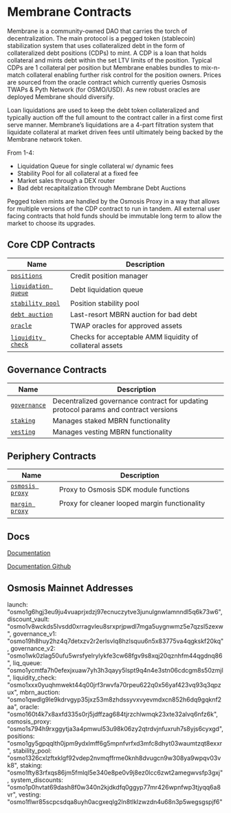 
# Membrane Contracts

Membrane is a community-owned DAO that carries the torch of decentralization. The main protocol is a pegged token (stablecoin) stabilization system that uses collateralized debt in the form of collateralized debt positions (CDPs) to mint. A CDP is a loan that holds collateral and mints debt within the set LTV limits of the position. Typical CDPs are 1 collateral per position but Membrane enables bundles to mix-n-match collateral enabling further risk control for the position owners. Prices are sourced from the oracle contract which currently queries Osmosis TWAPs & Pyth Network (for OSMO/USD). As new robust oracles are deployed Membrane should diversify.

Loan liquidations are used to keep the debt token collateralized and typically auction off the full amount to the contract caller in a first come first serve manner. Membrane’s liquidations are a 4-part filtration system that liquidate collateral at market driven fees until ultimately being backed by the Membrane network token. 

From 1-4: 
- Liquidation Queue for single collateral w/ dynamic fees 
- Stability Pool for all collateral at a fixed fee
- Market sales through a DEX router
- Bad debt recapitalization through Membrane Debt Auctions

Pegged token mints are handled by the Osmosis Proxy in a way that allows for multiple versions of the CDP contract to run in tandem. All external user facing contracts that hold funds should be immutable long term to allow the market to choose its upgrades. 

## Core CDP Contracts

| Name                                                       | Description                                  |
| ---------------------------------------------------------- | -------------------------------------------- |
| [`positions`](contracts/cdp)                               | Credit position manager                      |
| [`liquidation queue`](contracts/liq-queue)                   | Debt liquidation queue                       |
| [`stability pool`](contracts/stability-pool)               | Position stability pool                      |
| [`debt auction`](contracts/debt_auction)                   | Last-resort MBRN auction for bad debt        |
| [`oracle`](contracts/oracle)                               | TWAP oracles for approved assets             |
| [`liquidity check`](contracts/liquidity_check)             | Checks for acceptable AMM liquidity of collateral assets ‎ ‎  ‎ ‎ ‎ ‎ ‎ ‎ ‎ ‎ ‎ ‎ ‎ ‎ ‎ ‎ ‎ ‎ ‎ ‎ ‎ ‎ ‎ ‎ ‎ ‎ ‎ ‎ ‎‎ ‎ ‎ ‎ ‎ ‎ ‎ ‎ ‎ ‎ ‎ ‎ ‎ |

## Governance Contracts

| Name                                                       | Description                                  |
| ---------------------------------------------------------- | -------------------------------------------- |
| [`governance`](contracts/governance)                       | Decentralized governance contract for updating protocol params and contract versions |
| [`staking`](contracts/staking)                             | Manages staked MBRN functionality            |
| [`vesting`](contracts/vesting)                             | Manages vesting MBRN functionality           |

## Periphery Contracts

| Name                                                       | Description                                  |
| ---------------------------------------------------------- | -------------------------------------------- |
| [`osmosis proxy`](contracts/osmosis-proxy)                 | Proxy to Osmosis SDK module functions        |
| [`margin proxy`](contracts/margin-proxy)                   | Proxy for cleaner looped margin functionality    ‎ ‎  ‎ ‎ ‎ ‎ ‎ ‎ ‎ ‎ ‎ ‎ ‎ ‎ ‎ ‎ ‎ ‎ ‎ ‎ ‎ ‎ ‎ ‎ ‎ ‎ ‎ ‎ ‎‎ ‎ ‎ ‎ ‎ ‎ ‎ ‎ ‎ ‎ ‎ ‎ ‎  ‎ ‎  ‎ ‎ ‎ ‎ ‎ ‎ ‎ ‎ ‎ ‎ ‎ ‎ ‎ ‎ ‎ ‎ ‎ ‎ ‎  |


## Docs
[Documentation](https://membrane-finance.gitbook.io/membrane-docs-1/)

[Documentation Github](https://github.com/triccs/membrane-docs)

## Osmosis Mainnet Addresses
launch: "osmo1g6hgj3eu9ju4vuaprjxdzj97ecnuczytve3junulgnwlamnndl5q6k73w6",
discount_vault: "osmo1v8wckds5lvsdd0xrragvleu8srxprjpwdl7mga5uygnwmz5e7qzsl5zexw",
governance_v1: "osmo19h8huy2hz4q7detxzv2r2erlsvlq8hzlsquu6n5x83775va4qgkskf20kq",
governance_v2: "osmo1wk0zlag50ufu5wrsfyelrylykfe3cw68fgv9s8xqj20qznhfm44qgdnq86",
liq_queue: "osmo1ycmtfa7h0efexjxuaw7yh3h3qayy5lspt9q4n4e3stn06cdcgm8s50zmjl",
liquidity_check: "osmo1xxx0yuqhmwekt44q00jrf3rwvfa70rpeu622q0x56yaf423vq93q3qpzux",
mbrn_auction: "osmo1qwdlg9le9kdrvgyp35jxz53m8zhdssyvxvyevmdxcn852h6dq9gqknf2aa",
oracle: "osmo160t4k7x8axfd335s0rj5jdffzag684tjrzchlwmqk23xte32alvq6nfz6k",
osmosis_proxy: "osmo1s794h9rxggytja3a4pmwul53u98k06zy2qtrdvjnfuxruh7s8yjs6cyxgd",
positions: "osmo1gy5gpqqlth0jpm9ydxlmff6g5mpnfvrfxd3mfc8dhyt03waumtzqt8exxr",
stability_pool: "osmo1326cxlzftxklgf92vdep2nvmqffrme0knh8dvugcn9w308ya9wpqv03vk8",
staking: "osmo1fty83rfxqs86jm5fmlql5e340e8pe0v9j8ez0lcc6zwt2amegwvsfp3gxj",
system_discounts: "osmo1p0hvtat69dash8f0w340n2kjdkdfq0ggyp77mr426wpnfwp3tjyqq6a8vr",
vesting: "osmo1flwr85scpcsdqa8uyh0acgxeqlg2ln8tlklzwzdn4u68n3p5wegsgspjf6"
